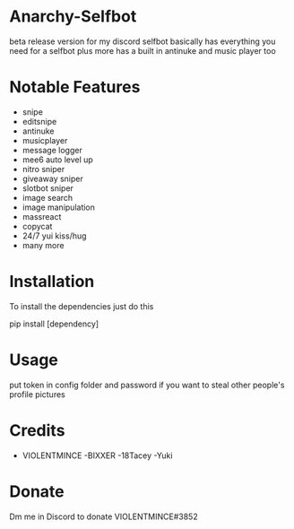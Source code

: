 # Anarchy-SeIfbot
beta release version for my discord selfbot  basically has everything you need for a selfbot plus more has a built in antinuke and music player too

# Notable Features 
- snipe
- editsnipe
- antinuke
- musicplayer
- message logger
- mee6 auto level up
- nitro sniper
- giveaway sniper
- slotbot sniper
- image search
- image manipulation
- massreact
- copycat
- 24/7 yui kiss/hug
- many more


# Installation 
To install the dependencies just do this

pip install [dependency]

# Usage

put token in config folder and password if you want to steal other people's profile pictures 

# Credits 
- VIOLENTMINCE 
-BIXXER
-18Tacey
-Yuki

# Donate 
Dm me in Discord to donate VIOLENTMINCE#3852
